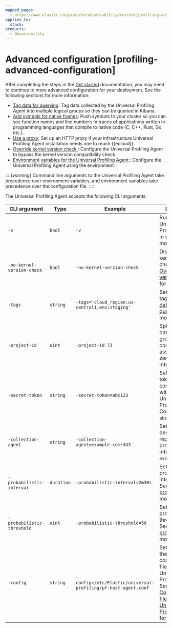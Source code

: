 ```yaml
---
mapped_pages:
  - https://www.elastic.co/guide/en/observability/current/profiling-advanced-configuration.html
applies_to:
  stack:
products:
  - Observability
---
```


# Advanced configuration [profiling-advanced-configuration]

After completing the steps in the [Get started](get-started-with-universal-profiling.md) documentation, you may need to continue to more advanced configuration for your deployment. See the following sections for more information:

* [Tag data for querying](tag-data-for-querying.md): Tag data collected by the Universal Profiling Agent into multiple logical groups so they can be queried in Kibana.
* [Add symbols for native frames](add-symbols-for-native-frames.md): Push symbols to your cluster so you can see function names and line numbers in traces of applications written in programming languages that compile to native code (C, C++, Rust, Go, etc.).
* [Use a proxy](use-proxy-with-universal-profiling-agent.md):  Set up an HTTP proxy if your infrastructure Universal Profiling Agent installation needs one to reach {{ecloud}}.
* [Override kernel version check ](override-kernel-version-check.md): Configure the Universal Profiling Agent to bypass the kernel version compatibility check.
* [Environment variables for the Universal Profiling Agent ](environment-variables-to-configure-universal-profiling-agent.md): Configure the Universal Profiling Agent using the environment.

::::{warning} 
Command line arguments to the Universal Profiling Agent take precedence over environment variables, and environment variables take precedence over the configuration file.
::::


The Universal Profiling Agent accepts the following CLI arguments:

| CLI argument | Type | Example | Description |
| --- | --- | --- | --- |
| `-v` | `bool` | `-v` | Run the Universal Profiling Agent in verbose mode. |
| `-no-kernel-version-check` | `bool` | `-no-kernel-version-check` | Disable the kernel version check. See [Override kernel version check ](override-kernel-version-check.md) for more details. |
| `-tags` | `string` | `-tags='cloud_region:us-central1;env:staging'` | Set specific tags. See [Tag data for querying](tag-data-for-querying.md) for more details. |
| `-project-id` | `uint` | `-project-id 73` | Splits profiling data into logical groups that you control. You can assign any non-zero, unsigned integer ⇐ 4095. |
| `-secret-token` | `string` | `-secret-token=abc123` | Set the secret token for communicating with the Universal Profiling Collector to `abc123`. |
| `-collection-agent` | `string` | `-collection-agent=example.com:443` | Set the destination for reporting profiling information to `example.com:443`. |
| `-probabilistic-interval` | `duration` | `-probabilistic-interval=2m30s` | Set the probabilistic interval to `2m30s`. See [Probabilistic profiling](configure-probabilistic-profiling.md) for more details. |
| `-probabilistic-threshold` | `uint` | `-probabilistic-threshold=50` | Set the probabilistic threshold to `50`. See [Probabilistic profiling](configure-probabilistic-profiling.md) for more details. |
| `-config` | `string` | `-config=/etc/Elastic/universal-profiling/pf-host-agent.conf` | Set the path for the configuration file of the Universal Profiling Agent. See [Configuration file of the Universal Profiling Agent](configuration-file-of-universal-profiling-agent.md) for more details. |







